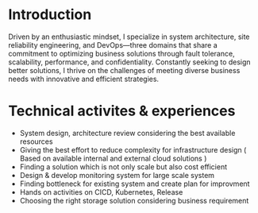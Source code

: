 # Introduction #
Driven by an enthusiastic mindset, I specialize in system architecture, site reliability engineering, and DevOps—three domains that share a commitment to optimizing business solutions through fault tolerance, scalability, performance, and confidentiality. Constantly seeking to design better solutions, I thrive on the challenges of meeting diverse business needs with innovative and efficient strategies.

# Technical activites & experiences #
- System design, architecture review considering the best available resources
- Giving the best effort to reduce complexity for infrastructure design ( Based on available
internal and external cloud solutions )
- Finding a solution which is not only scale but also cost efficient
- Design & develop monitoring system for large scale system
- Finding bottleneck for existing system and create plan for improvment
- Hands on activities on CICD, Kubernetes, Release
- Choosing the right storage solution considering business requirement
